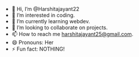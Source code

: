 - 👋 Hi, I’m @Harshitajayant22
- 👀 I’m interested in coding.
- 🌱 I’m currently learning webdev.
- 💞️ I’m looking to collaborate on projects.
- 📫 How to reach me harshitajayant25@gmail.com.
- 😄 Pronouns: Her
- ⚡ Fun fact: NOTHING!

<!---
Harshitajayant22/Harshitajayant22 is a ✨ special ✨ repository because its `README.md` (this file) appears on your GitHub profile.
You can click the Preview link to take a look at your changes.
--->
